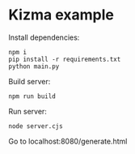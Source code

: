 # Kizma example

Install dependencies:
```
npm i
pip install -r requirements.txt
python main.py
```

Build server:
```
npm run build
```

Run server:
```
node server.cjs
```

Go to localhost:8080/generate.html
